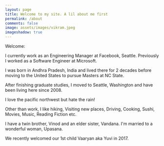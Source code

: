 ```yaml
---
layout: page
title: Welcome to my site. A lil about me first
permalink: /about
comments: false
image: assets/images/vikram.jpeg
imageshadow: true
---
```


Welcome:

I currently work as an Engineering Manager at Facebook, Seattle. Previously I worked as a Software Engineer at Microsoft.

I was born in Andhra Pradesh, India and lived there for 2 decades before moving to the United States to pursue Masters at NC State.

After finishing graduate studies, I moved to Seattle, Washington and have been living here since 2008.

I love the pacific northwest but hate the rain!

Other than work, I like hiking, Visiting new places, Driving, Cooking, Sushi, Movies, Music, Reading Fiction etc.

I have a twin brother, Vinod and an elder sister, Vandana. I'm married to a wonderful woman, Upasana.

We recently welcomed our 1st child Vaaryan aka Yuvi in 2017.
